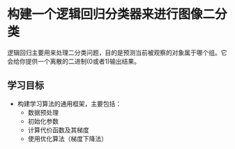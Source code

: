 
# 构建一个逻辑回归分类器来进行图像二分类
逻辑回归主要用来处理二分类问题，目的是预测当前被观察的对象属于哪个组。它会给你提供一个离散的二进制(0或者1)输出结果。
## 学习目标
- 构建学习算法的通用框架，主要包括：
  - 数据预处理
  - 初始化参数
  - 计算代价函数及其梯度
  - 使用优化算法（梯度下降法）


